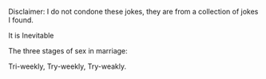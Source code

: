 Disclaimer: I do not condone these jokes, they are from a collection of jokes I found.

It is Inevitable

The three stages of sex in marriage:

Tri-weekly, Try-weekly, Try-weakly.

